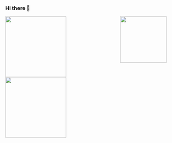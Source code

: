 ### Hi there 👋
<a href="https://github.com/WangJerry1229/Chinese_Handwriting_Recognition"><img align="right" height="145px" src="https://github-readme-stats.vercel.app/api/pin/?username=WangJerry1229&repo=Chinese_Handwriting_Recognition&locale=cn&theme=dark" /></a>
<a href="https://github.com/WangJerry1229/"><img height="190px" src="https://github-readme-stats.vercel.app/api/?username=WangJerry1229&show_icons=true&count_private=true&langs_count=3&locale=cn&theme=dark" /></a>
<a href="https://github.com/WangJerry1229/"><img height="190px" src="https://github-readme-stats.vercel.app/api/top-langs/?username=WangJerry1229&layout=compact&langs_count=10&locale=cn&theme=dark" /></a>


